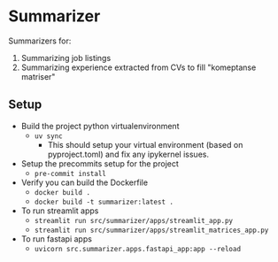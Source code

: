 # Summarizer

Summarizers for:
1. Summarizing job listings
2. Summarizing experience extracted from CVs to fill "komeptanse matriser"


## Setup
- Build the project python virtualenvironment
    - ``uv sync``
        - This should setup your virtual environment (based on pyproject.toml) and fix any ipykernel issues.
- Setup the precommits setup for the project
    - ``pre-commit install``
- Verify you can build the Dockerfile
    - ``docker build .``
    - ``docker build -t summarizer:latest .``
- To run streamlit apps
    - ``streamlit run src/summarizer/apps/streamlit_app.py``
    - ``streamlit run src/summarizer/apps/streamlit_matrices_app.py``
- To run fastapi apps
    - ``uvicorn src.summarizer.apps.fastapi_app:app --reload``
